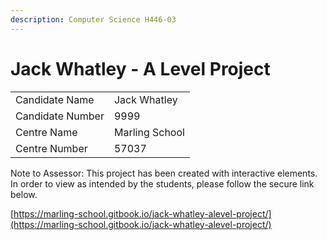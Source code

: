 ```yaml
---
description: Computer Science H446-03
---
```


# Jack Whatley - A Level Project

|                  |                |
| ---------------- | -------------- |
| Candidate Name   | Jack Whatley   |
| Candidate Number | 9999           |
| Centre Name      | Marling School |
| Centre Number    | 57037          |

Note to Assessor: This project has been created with interactive elements. In order to view as intended by the students, please follow the secure link below.

[https://marling-school.gitbook.io/jack-whatley-alevel-project/](https://marling-school.gitbook.io/jack-whatley-alevel-project/)
